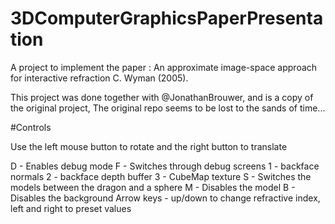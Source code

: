 # 3DComputerGraphicsPaperPresentation
A project to implement the paper : An approximate image-space approach
for interactive refraction C. Wyman (2005).

This project was done together with @JonathanBrouwer, and is a copy of the original project, The original repo seems to be lost to the sands of time...

#Controls

Use the left mouse button to rotate and the right button to translate

D - Enables debug mode
F - Switches through debug screens 
	1 - backface normals
	2 - backface depth buffer
	3 - CubeMap texture
S - Switches the models between the dragon and a sphere
M - Disables the model
B - Disables the background
Arrow keys - up/down to change refractive index, left and right to preset values